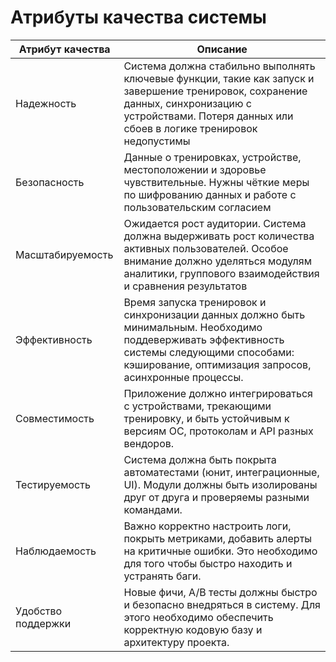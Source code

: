 # Атрибуты качества системы

| Атрибут качества | Описание |
| - | - |
| Надежность | Система должна стабильно выполнять ключевые функции, такие как запуск и завершение тренировок, сохранение данных, синхронизацию с устройствами.  Потеря данных или сбоев в логике тренировок недопустимы |
| Безопасность | Данные о тренировках, устройстве, местоположении и здоровье чувствительные. Нужны чёткие меры по шифрованию данных и работе с пользовательским согласием|
| Масштабируемость | Ожидается рост аудитории. Система должна выдерживать рост количества активных пользователей. Особое внимание должно уделяться модулям аналитики, группового взаимодействия и сравнения результатов |
| Эффективность | Время запуска тренировок и синхронизации данных должно быть минимальным. Необходимо поддеверживать эффективность системы следующими способами: кэширование, оптимизация запросов, асинхронные процессы. |
| Совместимость | Приложение должно интегрироваться с устройствами, трекающими тренировку, и быть устойчивым к версиям ОС, протоколам и API разных вендоров. |
| Тестируемость | Система должна быть покрыта автоматестами (юнит, интеграционные, UI). Модули должны быть изолированы друг от друга и проверяемы разными командами. |
| Наблюдаемость | Важно корректно настроить логи, покрыть метриками, добавить алерты на критичные ошибки. Это необходимо для того чтобы быстро находить и устранять баги. |
| Удобство поддержки |	Новые фичи, A/B тесты должны быстро и безопасно внедряться в систему. Для этого необходимо обеспечить корректную кодовую базу и архитектуру проекта. |

